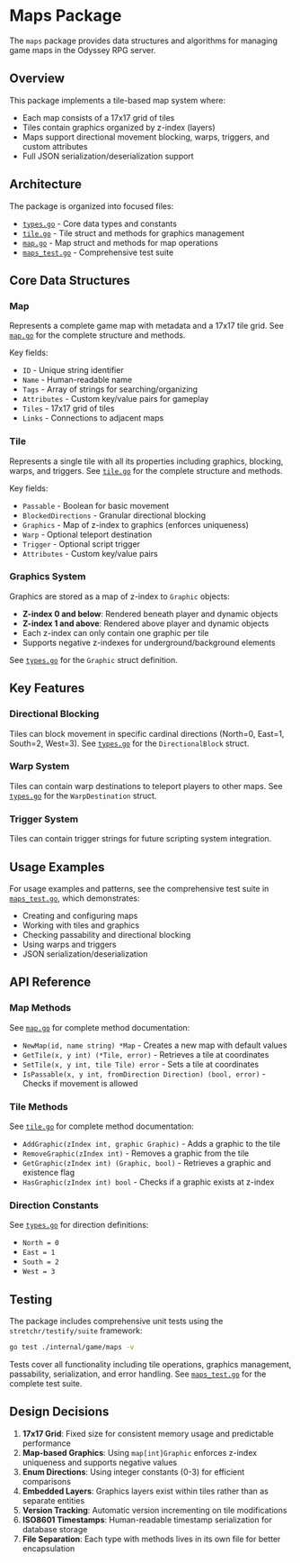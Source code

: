 # Maps Package

The `maps` package provides data structures and algorithms for managing game maps in the Odyssey RPG server.

## Overview

This package implements a tile-based map system where:
- Each map consists of a 17x17 grid of tiles
- Tiles contain graphics organized by z-index (layers)
- Maps support directional movement blocking, warps, triggers, and custom attributes
- Full JSON serialization/deserialization support

## Architecture

The package is organized into focused files:
- [`types.go`](./types.go) - Core data types and constants
- [`tile.go`](./tile.go) - Tile struct and methods for graphics management
- [`map.go`](./map.go) - Map struct and methods for map operations
- [`maps_test.go`](./maps_test.go) - Comprehensive test suite

## Core Data Structures

### Map
Represents a complete game map with metadata and a 17x17 tile grid. See [`map.go`](./map.go) for the complete structure and methods.

Key fields:
- `ID` - Unique string identifier
- `Name` - Human-readable name
- `Tags` - Array of strings for searching/organizing
- `Attributes` - Custom key/value pairs for gameplay
- `Tiles` - 17x17 grid of tiles
- `Links` - Connections to adjacent maps

### Tile
Represents a single tile with all its properties including graphics, blocking, warps, and triggers. See [`tile.go`](./tile.go) for the complete structure and methods.

Key fields:
- `Passable` - Boolean for basic movement
- `BlockedDirections` - Granular directional blocking
- `Graphics` - Map of z-index to graphics (enforces uniqueness)
- `Warp` - Optional teleport destination
- `Trigger` - Optional script trigger
- `Attributes` - Custom key/value pairs

### Graphics System
Graphics are stored as a map of z-index to `Graphic` objects:
- **Z-index 0 and below**: Rendered beneath player and dynamic objects
- **Z-index 1 and above**: Rendered above player and dynamic objects
- Each z-index can only contain one graphic per tile
- Supports negative z-indexes for underground/background elements

See [`types.go`](./types.go) for the `Graphic` struct definition.

## Key Features

### Directional Blocking
Tiles can block movement in specific cardinal directions (North=0, East=1, South=2, West=3). See [`types.go`](./types.go) for the `DirectionalBlock` struct.

### Warp System
Tiles can contain warp destinations to teleport players to other maps. See [`types.go`](./types.go) for the `WarpDestination` struct.

### Trigger System
Tiles can contain trigger strings for future scripting system integration.

## Usage Examples

For usage examples and patterns, see the comprehensive test suite in [`maps_test.go`](./maps_test.go), which demonstrates:
- Creating and configuring maps
- Working with tiles and graphics
- Checking passability and directional blocking
- Using warps and triggers
- JSON serialization/deserialization

## API Reference

### Map Methods
See [`map.go`](./map.go) for complete method documentation:
- `NewMap(id, name string) *Map` - Creates a new map with default values
- `GetTile(x, y int) (*Tile, error)` - Retrieves a tile at coordinates
- `SetTile(x, y int, tile Tile) error` - Sets a tile at coordinates
- `IsPassable(x, y int, fromDirection Direction) (bool, error)` - Checks if movement is allowed

### Tile Methods
See [`tile.go`](./tile.go) for complete method documentation:
- `AddGraphic(zIndex int, graphic Graphic)` - Adds a graphic to the tile
- `RemoveGraphic(zIndex int)` - Removes a graphic from the tile
- `GetGraphic(zIndex int) (Graphic, bool)` - Retrieves a graphic and existence flag
- `HasGraphic(zIndex int) bool` - Checks if a graphic exists at z-index

### Direction Constants
See [`types.go`](./types.go) for direction definitions:
- `North = 0`
- `East = 1` 
- `South = 2`
- `West = 3`

## Testing

The package includes comprehensive unit tests using the `stretchr/testify/suite` framework:

```bash
go test ./internal/game/maps -v
```

Tests cover all functionality including tile operations, graphics management, passability, serialization, and error handling. See [`maps_test.go`](./maps_test.go) for the complete test suite.

## Design Decisions

1. **17x17 Grid**: Fixed size for consistent memory usage and predictable performance
2. **Map-based Graphics**: Using `map[int]Graphic` enforces z-index uniqueness and supports negative values
3. **Enum Directions**: Using integer constants (0-3) for efficient comparisons
4. **Embedded Layers**: Graphics layers exist within tiles rather than as separate entities
5. **Version Tracking**: Automatic version incrementing on tile modifications
6. **ISO8601 Timestamps**: Human-readable timestamp serialization for database storage
7. **File Separation**: Each type with methods lives in its own file for better encapsulation
